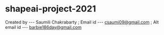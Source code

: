 # shapeai-project-2021

Created by ---  Saumili Chakrabarty ;
Email id ---  csaumi09@gmail.com ;
Alt email id --- barbie186day@gmail.com
